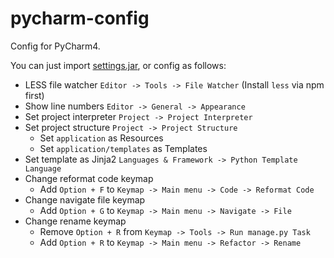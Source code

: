 # pycharm-config

Config for PyCharm4.

You can just import [settings.jar](https://github.com/dianchang/pycharm-config/raw/master/settings.jar), or config as follows:

* LESS file watcher `Editor -> Tools -> File Watcher` (Install `less` via npm first)
* Show line numbers `Editor -> General -> Appearance`
* Set project interpreter `Project -> Project Interpreter`
* Set project structure `Project -> Project Structure`
  * Set `application` as Resources
  * Set `application/templates` as Templates
* Set template as Jinja2 `Languages & Framework -> Python Template Language`
* Change reformat code keymap
  * Add `Option + F` to `Keymap -> Main menu -> Code -> Reformat Code`
* Change navigate file keymap 
  * Add `Option + G` to `Keymap -> Main menu -> Navigate -> File`
* Change rename keymap
  * Remove `Option + R` from `Keymap -> Tools -> Run manage.py Task`
  * Add `Option + R` to `Keymap -> Main menu -> Refactor -> Rename`
